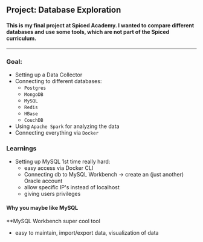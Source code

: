 ## Project: Database Exploration
#### This is my final project at Spiced Academy. I wanted to compare different databases and use some tools, which are not part of the Spiced curriculum.
---
### Goal:
* Setting up a Data Collector
* Connecting to different databases:
  * `Postgres`
  * `MongoDB`
  * `MySQL`
  * `Redis`
  * `HBase`
  * `CouchDB`
* Using `Apache Spark` for analyzing the data
* Connecting everything via `Docker`


### Learnings
* Setting up MySQL 1st time really hard:
  * easy access via Docker CLI
  * Connecting db to MySQL Workbench -> create an (just another) Oracle account
  * allow specific IP's instead of localhost
  * giving users privileges

#### Why you maybe like MySQL
  **MySQL Workbench super cool tool
  * easy to maintain, import/export data, visualization of data
